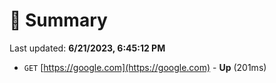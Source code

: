 # 📖 Summary
Last updated: **6/21/2023, 6:45:12 PM**

- `GET` [https://google.com](https://google.com) - **Up** (201ms)
